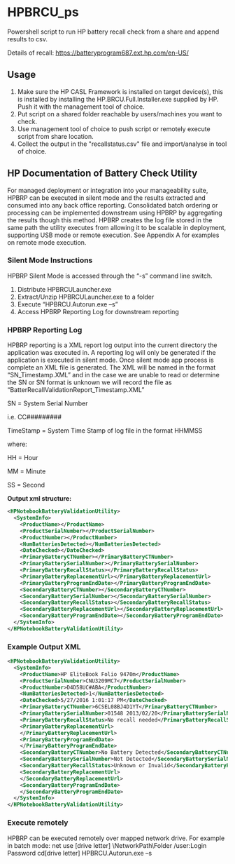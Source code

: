 # HPBRCU_ps
Powershell script to run HP battery recall check from a share and append results to csv.

Details of recall: https://batteryprogram687.ext.hp.com/en-US/

## Usage

1. Make sure the HP CASL Framework is installed on target device(s), this is installed by installing the HP.BRCU.Full.Installer.exe supplied by HP. Push it with the management tool of choice. 
2. Put script on a shared folder reachable by users/machines you want to check. 
3. Use management tool of choice to push script or remotely execute script from share location. 
4. Collect the output in the "recallstatus.csv" file and import/analyse in tool of choice. 

## HP Documentation of Battery Check Utility
For managed deployment or integration into your manageability suite, HPBRP can be executed in silent mode and the results extracted and consumed into any back office reporting.  Consolidated batch ordering or processing can be implemented downstream using HPBRP by aggregating the results though this method.  HPBRP creates the log file stored in the same path the utility executes from allowing it to be scalable in deployment, supporting USB mode or remote execution.  See Appendix A for examples on remote mode execution.
### Silent Mode Instructions
HPBRP Silent Mode is accessed through the “-s” command line switch.
1)	Distribute HPBRCULauncher.exe
2)	Extract/Unzip HPBRCULauncher.exe to a folder
3)	Execute “HPBRCU.Autorun.exe –s”
4)	Access HPBRP Reporting Log for downstream reporting
### HPBRP Reporting Log
HPBRP reporting is a XML report log output into the current directory the application was executed in.  A reporting log will only be generated if the application is executed in silent mode.  Once silent mode app process is complete an XML file is generated.  The XML will be named in the format “SN_Timestamp.XML” and in the case we are unable to read or determine the SN or SN format is unknown we will record the file as “BatterRecallValidationReport_Timestamp.XML”

SN = System Serial Number

i.e. CC#########

TimeStamp = System Time Stamp of log file in the format HHMMSS 

where:

 HH = Hour
 
 MM = Minute
 
 SS = Second
 
**Output xml structure:**
```xml
<HPNotebookBatteryValidationUtility>
  <SystemInfo>
    <ProductName></ProductName>
    <ProductSerialNumber></ProductSerialNumber>
    <ProductNumber></ProductNumber>
    <NumBatteriesDetected></NumBatteriesDetected>
    <DateChecked></DateChecked>
    <PrimaryBatteryCTNumber></PrimaryBatteryCTNumber>
    <PrimaryBatterySerialNumber></PrimaryBatterySerialNumber>
    <PrimaryBatteryRecallStatus></PrimaryBatteryRecallStatus>
    <PrimaryBatteryReplacementUrl></PrimaryBatteryReplacementUrl>
    <PrimaryBatteryProgramEndDate></PrimaryBatteryProgramEndDate>
    <SecondaryBatteryCTNumber></SecondaryBatteryCTNumber>
    <SecondaryBatterySerialNumber></SecondaryBatterySerialNumber>
    <SecondaryBatteryRecallStatus></SecondaryBatteryRecallStatus>
    <SecondaryBatteryReplacementUrl></SecondaryBatteryReplacementUrl>
    <SecondaryBatteryProgramEndDate></SecondaryBatteryProgramEndDate>
  </SystemInfo>
</HPNotebookBatteryValidationUtility>
```

### Example Output XML
```xml
<HPNotebookBatteryValidationUtility>
  <SystemInfo>
    <ProductName>HP EliteBook Folio 9470m</ProductName>
    <ProductSerialNumber>CNU3209MC7</ProductSerialNumber>
    <ProductNumber>D4D58UC#ABA</ProductNumber>
    <NumBatteriesDetected>1</NumBatteriesDetected>
    <DateChecked>5/27/2016 1:01:17 PM</DateChecked>
    <PrimaryBatteryCTNumber>6CSEL08BJ4D1YT</PrimaryBatteryCTNumber>
    <PrimaryBatterySerialNumber>01548 2013/02/20</PrimaryBatterySerialNumber>
    <PrimaryBatteryRecallStatus>No recall needed</PrimaryBatteryRecallStatus>
    <PrimaryBatteryReplacementUrl>
    </PrimaryBatteryReplacementUrl>
    <PrimaryBatteryProgramEndDate>
    </PrimaryBatteryProgramEndDate>
    <SecondaryBatteryCTNumber>No Battery Detected</SecondaryBatteryCTNumber>
    <SecondaryBatterySerialNumber>Not Detected</SecondaryBatterySerialNumber>
    <SecondaryBatteryRecallStatus>Unknown or Invalid</SecondaryBatteryRecallStatus>
    <SecondaryBatteryReplacementUrl>
    </SecondaryBatteryReplacementUrl>
    <SecondaryBatteryProgramEndDate>
    </SecondaryBatteryProgramEndDate>
  </SystemInfo>
</HPNotebookBatteryValidationUtility>
```

### Execute remotely

HPBRP can be executed remotely over mapped network drive.  For example in batch mode:
net use  [drive letter] \\NetworkPath\Folder /user:Login Password
cd\[drive letter]
HPBRCU.Autorun.exe –s
